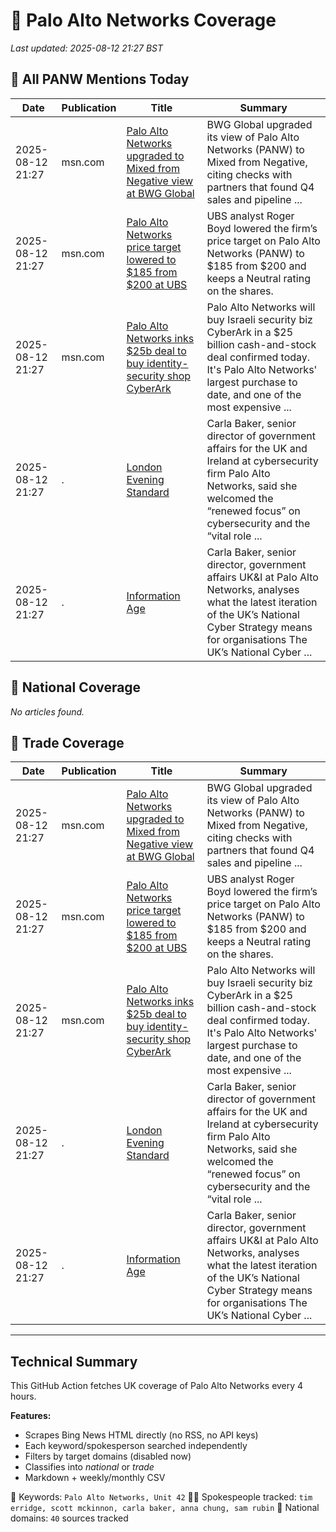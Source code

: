 # 🔐 Palo Alto Networks Coverage

_Last updated: 2025-08-12 21:27 BST_

## 📌 All PANW Mentions Today

| Date | Publication | Title | Summary |
|------|-------------|--------|---------|
| 2025-08-12 21:27 | msn.com | [Palo Alto Networks upgraded to Mixed from Negative view at BWG Global](https://www.msn.com/en-us/money/topstocks/palo-alto-networks-upgraded-to-mixed-from-negative-view-at-bwg-global/ar-AA1KnUYw?ocid=BingNewsVerp) | BWG Global upgraded its view of Palo Alto Networks (PANW) to Mixed from Negative, citing checks with partners that found Q4 sales and pipeline ... |
| 2025-08-12 21:27 | msn.com | [Palo Alto Networks price target lowered to $185 from $200 at UBS](https://www.msn.com/en-us/money/top-stocks/palo-alto-networks-price-target-lowered-to-185-from-200-at-ubs/ar-AA1KnOlj?ocid=BingNewsVerp) | UBS analyst Roger Boyd lowered the firm’s price target on Palo Alto Networks (PANW) to $185 from $200 and keeps a Neutral rating on the shares. |
| 2025-08-12 21:27 | msn.com | [Palo Alto Networks inks $25b deal to buy identity-security shop CyberArk](https://www.msn.com/en-us/money/technologyinvesting/palo-alto-networks-inks-25b-deal-to-buy-identity-security-shop-cyberark/ar-AA1JACgi?ocid=BingNewsVerp) | Palo Alto Networks will buy Israeli security biz CyberArk in a $25 billion cash-and-stock deal confirmed today. It's Palo Alto Networks' largest purchase to date, and one of the most expensive ... |
| 2025-08-12 21:27 | . | [London Evening Standard](/news/search?q=site%3awww.standard.co.uk&FORM=NWBCLM) | Carla Baker, senior director of government affairs for the UK and Ireland at cybersecurity firm Palo Alto Networks, said she welcomed the “renewed focus” on cybersecurity and the “vital role ... |
| 2025-08-12 21:27 | . | [Information Age](/news/search?q=site%3awww.information-age.com&FORM=NWBCLM) | Carla Baker, senior director, government affairs UK&I at Palo Alto Networks, analyses what the latest iteration of the UK’s National Cyber Strategy means for organisations The UK’s National Cyber ... |

## 📰 National Coverage

_No articles found._

## 📘 Trade Coverage

| Date | Publication | Title | Summary |
|------|-------------|--------|---------|
| 2025-08-12 21:27 | msn.com | [Palo Alto Networks upgraded to Mixed from Negative view at BWG Global](https://www.msn.com/en-us/money/topstocks/palo-alto-networks-upgraded-to-mixed-from-negative-view-at-bwg-global/ar-AA1KnUYw?ocid=BingNewsVerp) | BWG Global upgraded its view of Palo Alto Networks (PANW) to Mixed from Negative, citing checks with partners that found Q4 sales and pipeline ... |
| 2025-08-12 21:27 | msn.com | [Palo Alto Networks price target lowered to $185 from $200 at UBS](https://www.msn.com/en-us/money/top-stocks/palo-alto-networks-price-target-lowered-to-185-from-200-at-ubs/ar-AA1KnOlj?ocid=BingNewsVerp) | UBS analyst Roger Boyd lowered the firm’s price target on Palo Alto Networks (PANW) to $185 from $200 and keeps a Neutral rating on the shares. |
| 2025-08-12 21:27 | msn.com | [Palo Alto Networks inks $25b deal to buy identity-security shop CyberArk](https://www.msn.com/en-us/money/technologyinvesting/palo-alto-networks-inks-25b-deal-to-buy-identity-security-shop-cyberark/ar-AA1JACgi?ocid=BingNewsVerp) | Palo Alto Networks will buy Israeli security biz CyberArk in a $25 billion cash-and-stock deal confirmed today. It's Palo Alto Networks' largest purchase to date, and one of the most expensive ... |
| 2025-08-12 21:27 | . | [London Evening Standard](/news/search?q=site%3awww.standard.co.uk&FORM=NWBCLM) | Carla Baker, senior director of government affairs for the UK and Ireland at cybersecurity firm Palo Alto Networks, said she welcomed the “renewed focus” on cybersecurity and the “vital role ... |
| 2025-08-12 21:27 | . | [Information Age](/news/search?q=site%3awww.information-age.com&FORM=NWBCLM) | Carla Baker, senior director, government affairs UK&I at Palo Alto Networks, analyses what the latest iteration of the UK’s National Cyber Strategy means for organisations The UK’s National Cyber ... |


---

## Technical Summary

This GitHub Action fetches UK coverage of Palo Alto Networks every 4 hours.

**Features:**
- Scrapes Bing News HTML directly (no RSS, no API keys)
- Each keyword/spokesperson searched independently
- Filters by target domains (disabled now)
- Classifies into _national_ or _trade_
- Markdown + weekly/monthly CSV

📌 Keywords: `Palo Alto Networks, Unit 42`
🧑‍💼 Spokespeople tracked: `tim erridge, scott mckinnon, carla baker, anna chung, sam rubin`
📰 National domains: `40` sources tracked

